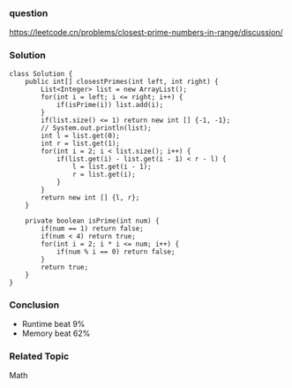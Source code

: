 ### question
https://leetcode.cn/problems/closest-prime-numbers-in-range/discussion/
### Solution
```
class Solution {
    public int[] closestPrimes(int left, int right) {
        List<Integer> list = new ArrayList();
        for(int i = left; i <= right; i++) {
            if(isPrime(i)) list.add(i);
        }
        if(list.size() <= 1) return new int [] {-1, -1};
        // System.out.println(list);
        int l = list.get(0);
        int r = list.get(1);
        for(int i = 2; i < list.size(); i++) {
            if(list.get(i) - list.get(i - 1) < r - l) {
                l = list.get(i - 1);
                r = list.get(i);
            }
        }
        return new int [] {l, r};
    }

    private boolean isPrime(int num) {
        if(num == 1) return false;
        if(num < 4) return true;
        for(int i = 2; i * i <= num; i++) {
            if(num % i == 0) return false;
        }
        return true;
    }
}
```

### Conclusion
- Runtime beat 9%
- Memory beat 62%

### Related Topic
Math